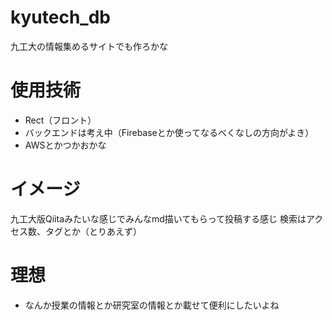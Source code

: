 # kyutech_db
九工大の情報集めるサイトでも作ろかな

# 使用技術
- Rect（フロント）
- バックエンドは考え中（Firebaseとか使ってなるべくなしの方向がよき）
- AWSとかつかおかな

# イメージ
九工大版Qiitaみたいな感じでみんなmd描いてもらって投稿する感じ
検索はアクセス数、タグとか（とりあえず）

# 理想
- なんか授業の情報とか研究室の情報とか載せて便利にしたいよね
